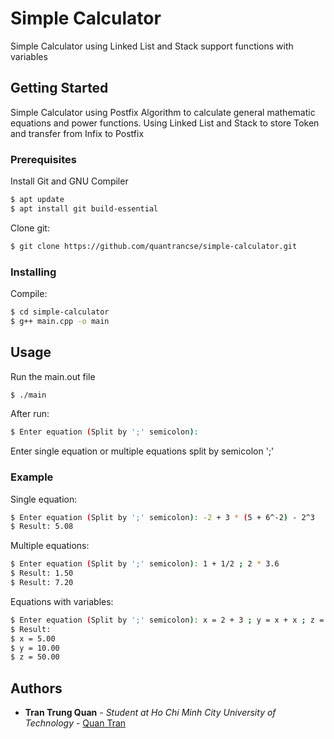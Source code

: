 # Simple Calculator

Simple Calculator using Linked List and Stack support functions with variables

## Getting Started

Simple Calculator using Postfix Algorithm to calculate general mathematic equations and power functions. Using Linked List and Stack to store Token and transfer from Infix to Postfix

### Prerequisites

Install Git and GNU Compiler

```bash
$ apt update
$ apt install git build-essential
```
Clone git:

```bash
$ git clone https://github.com/quantrancse/simple-calculator.git
```

### Installing

Compile:

```bash
$ cd simple-calculator
$ g++ main.cpp -o main
```

## Usage

Run the main.out file

```bash
$ ./main
```
After run:
```bash
$ Enter equation (Split by ';' semicolon): 
```

Enter single equation or multiple equations split by semicolon ';'

### Example

Single equation:

```bash
$ Enter equation (Split by ';' semicolon): -2 + 3 * (5 + 6^-2) - 2^3
$ Result: 5.08
```
Multiple equations:

```bash
$ Enter equation (Split by ';' semicolon): 1 + 1/2 ; 2 * 3.6
$ Result: 1.50
$ Result: 7.20
```
Equations with variables:

```bash
$ Enter equation (Split by ';' semicolon): x = 2 + 3 ; y = x + x ; z = x * y
$ Result:
$ x = 5.00
$ y = 10.00
$ z = 50.00
```

## Authors

* **Tran Trung Quan** - *Student at Ho Chi Minh City University of Technology* - [Quan Tran](https://quantrancse.me)



